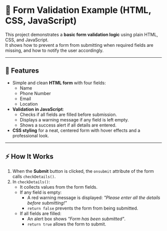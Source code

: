 # 📝 Form Validation Example (HTML, CSS, JavaScript)

This project demonstrates a **basic form validation logic** using plain HTML, CSS, and JavaScript.  
It shows how to prevent a form from submitting when required fields are missing, and how to notify the user accordingly.

---

## 🚀 Features
- Simple and clean **HTML form** with four fields:
  - Name  
  - Phone Number  
  - Email  
  - Location  
- **Validation in JavaScript**:
  - Checks if all fields are filled before submission.  
  - Displays a warning message if any field is left empty.  
  - Shows a success alert if all details are entered.  
- **CSS styling** for a neat, centered form with hover effects and a professional look.  

---

## ⚡ How It Works
1. When the **Submit** button is clicked, the `onsubmit` attribute of the form calls `checkDetails()`.  
2. In `checkDetails()`:
   - It collects values from the form fields.  
   - If any field is empty:
     - A red warning message is displayed: *"Please enter all the details before submitting!"*  
     - `return false` prevents the form from being submitted.  
   - If all fields are filled:
     - An alert box shows *"Form has been submitted"*.  
     - `return true` allows the form to submit.
